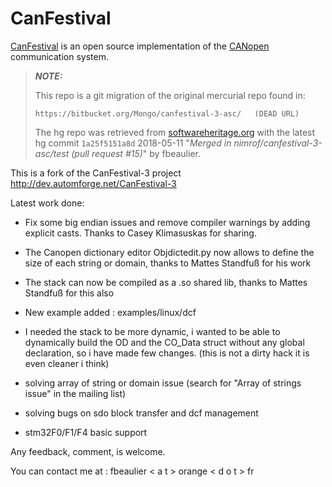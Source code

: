 # CanFestival

[CanFestival](https://canfestival.org/) is an open source implementation of
the [CANopen](https://www.can-cia.org/canopen/) communication system.

> _**NOTE:**_
>
> This repo is a git migration of the original mercurial repo found in:
>
>     https://bitbucket.org/Mongo/canfestival-3-asc/   (DEAD URL)
>
> The hg repo was retrieved from [softwareheritage.org](https://bitbucket-archive.softwareheritage.org/projects/mo/Mongo/canfestival-3-asc.html)
> with the latest hg commit `1a25f5151a8d` 2018-05-11
> "_Merged in nimrof/canfestival-3-asc/test (pull request #15)_" by fbeaulier.

This is a fork of the CanFestival-3 project http://dev.automforge.net/CanFestival-3

Latest work done:

- Fix some big endian issues and remove compiler warnings by adding explicit casts. Thanks to Casey Klimasuskas for sharing.

- The Canopen dictionary editor Objdictedit.py now allows to define the size of each string or domain, thanks to Mattes Standfuß for his work 

- The stack can now be compiled as a .so shared lib, thanks to Mattes Standfuß for this also

- New example added : examples/linux/dcf

- I needed the stack to be more dynamic, i wanted to be able to dynamically build the OD and the CO_Data struct without any global declaration, so i have made few changes. (this is not a dirty hack it is even cleaner i think)

- solving array of string or domain issue (search for "Array of strings issue" in the mailing list)

- solving bugs on sdo block transfer and dcf management

- stm32F0/F1/F4 basic support

Any feedback, comment, is welcome.

You can contact me at : 
fbeaulier < a t > orange < d o t > fr